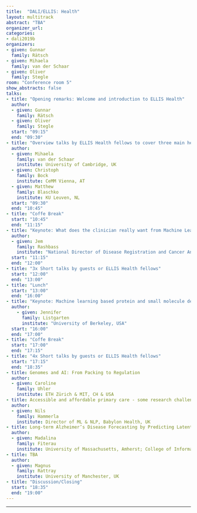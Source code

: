 ```yaml
---
title:  "DALI/ELLIS: Health"
layout: multitrack
abstract: "TBA"
organizer_url:
categories:
- dali2019b
organizers:
- given: Gunnar
  family: Rätsch
- given: Mihaela
  family: van der Schaar
- given: Oliver
  family: Stegle
room: "Conference room 5"
show_abstracts: false
talks:
- title: "Opening remarks: Welcome and introduction to ELLIS Health"
  author:
  - given: Gunnar
    family: Rätsch
  - given: Oliver
    family: Stegle
  start: "09:15"
  end: "09:30"
- title: "Overview talks by ELLIS Health fellows to cover three main health application areas: Health, Omics, Imaging"
  author:
  - given: Mihaela
    family: van der Schaar
    institute: University of Cambridge, UK
  - given: Christoph
    family: Bock
    institute: CeMM Vienna, AT
  - given: Matthew
    family: Blaschko
    institute: KU Leuven, NL
  start: "09:30"
  end: "10:45"
- title: "Coffe Break"
  start: "10:45"
  end: "11:15"
- title: "Keynote: What does the clinician really want from Machine Learning?"
  author:
  - given: Jem
    family: Rashbass
    institute: "National Director of Disease Registration and Cancer Analysis, UK"
  start: "11:15"
  end: "12:00"
- title: "3x Short talks by guests or ELLIS Health fellows"
  start: "12:00"
  end: "13:00"
- title: "Lunch"
  start: "13:00"
  end: "16:00"
- title: "Keynote: Machine learning based protein and small molecule design"
  author:
    - given: Jennifer
      family: Listgarten
      institute: "University of Berkeley, USA"
  start: "16:00"
  end: "17:00"
- title: "Coffe Break"
  start: "17:00"
  end: "17:15"
- title: "4x Short talks by guests or ELLIS Health fellows"
  start: "17:15"
  end: "18:35"
- title: Genomes and AI: From Packing to Regulation
  author:
  - given: Caroline
    family: Uhler
    institute: ETH Zürich & MIT, CH & USA
- title: Accessible and affordable primary care - some research challenges
  author:
  - given: Nils
    family: Hammerla
    institute: Director of ML & NLP, Babylon Health, UK
- title: Long-term Alzheimer’s Disease Forecasting by Predicting Latent Representations
  author:
  - given: Madalina
    family: Fiterau
    institute: University of Massachusetts, Amherst; College of Information and Computer Sciences, USA
- title: TBA
  author:
  - given: Magnus
    family: Rattray
    institute: University of Manchester, UK
- title: "Discussion/Closing"
  start: "18:35"
  end: "19:00"
---
```

---
